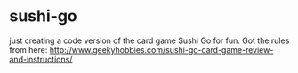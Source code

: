 # sushi-go
just creating a code version of the card game Sushi Go for fun. Got the rules from here: http://www.geekyhobbies.com/sushi-go-card-game-review-and-instructions/
